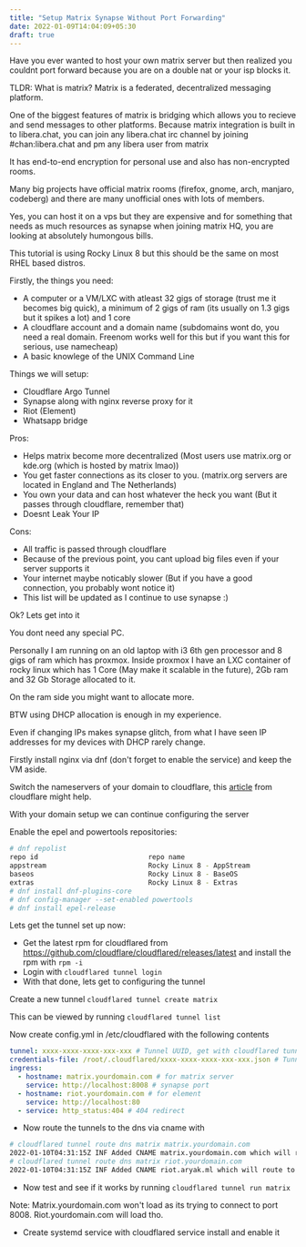 ```yaml
---
title: "Setup Matrix Synapse Without Port Forwarding"
date: 2022-01-09T14:04:09+05:30
draft: true
---
```


Have you ever wanted to host your own matrix server but then realized you couldnt port forward because you are on a double nat or your isp blocks it.

TLDR: What is matrix?
Matrix is a federated, decentralized messaging platform.

One of the biggest features of matrix is bridging which allows you to recieve and send messages to other platforms. Because matrix integration is built in to libera.chat, you can join any libera.chat irc channel by joining #chan:libera.chat and pm any libera user from matrix

It has end-to-end encryption for personal use and also has non-encrypted rooms.

Many big projects have official matrix rooms (firefox, gnome, arch, manjaro, codeberg) and there are many unofficial ones with lots of members.

Yes, you can host it on a vps but they are expensive and for something that needs as much resources as synapse when joining matrix HQ, you are looking at absolutely humongous bills.

This tutorial is using Rocky Linux 8 but this should be the same on most RHEL based distros.

Firstly, the things you need:
- A computer or a VM/LXC with atleast 32 gigs of storage (trust me it becomes big quick), a minimum of 2 gigs of ram (its usually on 1.3 gigs but it spikes a lot) and 1 core 
- A cloudflare account and a domain name (subdomains wont do, you need a real domain. Freenom works well for this but if you want this for serious, use namecheap)
- A basic knowlege of the UNIX Command Line

Things we will setup:
- Cloudflare Argo Tunnel
- Synapse along with nginx reverse proxy for it
- Riot (Element)
- Whatsapp bridge

Pros:
- Helps matrix become more decentralized (Most users use matrix.org or kde.org (which is hosted by matrix lmao))
- You get faster connections as its closer to you. (matrix.org servers are located in England and The Netherlands)
- You own your data and can host whatever the heck you want (But it passes through cloudflare, remember that)
- Doesnt Leak Your IP

Cons:
- All traffic is passed through cloudflare
- Because of the previous point, you cant upload big files even if your server supports it 
- Your internet maybe noticably slower (But if you have a good connection, you probably wont notice it)
- This list will be updated as I continue to use synapse :)

Ok? Lets get into it

You dont need any special PC.

Personally I am running on an old laptop with i3 6th gen processor and 8 gigs of ram which has proxmox. Inside proxmox I have an LXC container of rocky linux which has 1 Core (May make it scalable in the future), 2Gb ram and 32 Gb Storage allocated to it.

On the ram side you might want to allocate more.

BTW using DHCP allocation is enough in my experience.

Even if changing IPs makes synapse glitch, from what I have seen IP addresses for my devices with DHCP rarely change.

Firstly install nginx via dnf (don't forget to enable the service) and keep the VM aside.

Switch the nameservers of your domain to cloudflare, this [article](https://community.cloudflare.com/t/step-1-adding-your-domain-to-cloudflare/64309) from cloudflare might help.

With your domain setup we can continue configuring the server

Enable the epel and powertools repositories:
```bash
# dnf repolist
repo id                           repo name
appstream                         Rocky Linux 8 - AppStream
baseos                            Rocky Linux 8 - BaseOS
extras                            Rocky Linux 8 - Extras
# dnf install dnf-plugins-core
# dnf config-manager --set-enabled powertools
# dnf install epel-release
```

Lets get the tunnel set up now: 
- Get the latest rpm for cloudflared from https://github.com/cloudflare/cloudflared/releases/latest and install the rpm with `rpm -i`
- Login with `cloudflared tunnel login`
- With that done, lets get to configuring the tunnel

Create a new tunnel `cloudflared tunnel create matrix`

This can be viewed by running `cloudflared tunnel list`

Now create config.yml in /etc/cloudflared with the following contents
```yaml
tunnel: xxxx-xxxx-xxxx-xxx-xxx # Tunnel UUID, get with cloudflared tunnel list
credentials-file: /root/.cloudflared/xxxx-xxxx-xxxx-xxx-xxx.json # Tunnel UUID
ingress:
  - hostname: matrix.yourdomain.com # for matrix server
    service: http://localhost:8008 # synapse port
  - hostname: riot.yourdomain.com # for element
    service: http://localhost:80 
  - service: http_status:404 # 404 redirect
```
- Now route the tunnels to the dns via cname with 

```bash
# cloudflared tunnel route dns matrix matrix.yourdomain.com 
2022-01-10T04:31:15Z INF Added CNAME matrix.yourdomain.com which will route to this tunnel tunnelID=xxx-xxx-xxx-xxxxx-xxx
# cloudflared tunnel route dns matrix riot.yourdomain.com
2022-01-10T04:31:15Z INF Added CNAME riot.aryak.ml which will route to this tunnel tunnelID=xxxxx-xxxx-xxxx-xxxx-xxxx
```
- Now test and see if it works by running `cloudflared tunnel run matrix`

Note: Matrix.yourdomain.com won't load as its trying to connect to port 8008. Riot.yourdomain.com will load tho.
- Create systemd service with cloudflared service install and enable it
